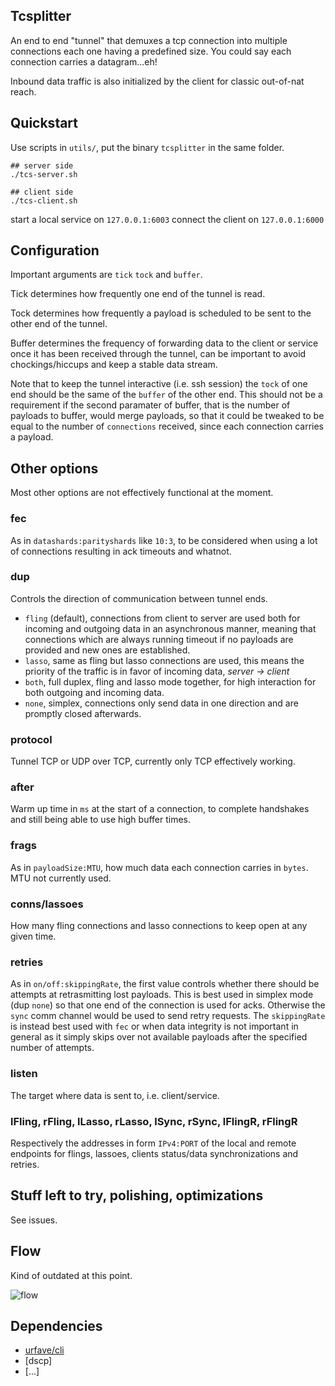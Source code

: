 ## Tcsplitter

An end to end "tunnel" that demuxes a tcp connection into multiple connections each one having a predefined size. You could say each connection carries a datagram...eh!

Inbound data traffic is also initialized by the client for classic out-of-nat reach.

## Quickstart
Use scripts in `utils/`, put the binary `tcsplitter` in the same folder.
```
## server side
./tcs-server.sh

## client side
./tcs-client.sh
```
start a local service on `127.0.0.1:6003`
connect the client on `127.0.0.1:6000`

## Configuration
Important arguments are `tick` `tock` and `buffer`.

Tick determines how frequently one end of the tunnel is read.

Tock determines how frequently a payload is scheduled to be sent to the other end of the tunnel.

Buffer determines the frequency of forwarding data to the client or service once
it has been received through the tunnel, can be important to avoid chockings/hiccups and keep a stable data stream.

Note that to keep the tunnel interactive (i.e. ssh session) the `tock` of one end
should be the same of the `buffer` of the other end. This should not be a requirement
if the second paramater of buffer, that is the number of payloads to buffer, would merge payloads, so that 
it could be tweaked to be equal to the number of `connections` received, since each connection carries a payload.

## Other options
Most other options are not effectively functional at the moment.
### fec
As in `datashards:parityshards` like `10:3`, to be considered when using a lot of connections resulting in ack timeouts and whatnot.
### dup
Controls the direction of communication between tunnel ends.
- `fling` (default), connections from client to server are used both for incoming and outgoing data in an asynchronous manner, meaning that connections which are always running timeout if no payloads are provided and new ones are established.
- `lasso`, same as fling but lasso connections are used, this means the priority of the traffic is in favor of incoming data, *server -> client*
- `both`, full duplex, fling and lasso mode together, for high interaction for both outgoing and incoming data.
- `none`, simplex, connections only send data in one direction and are promptly closed afterwards.

### protocol
Tunnel TCP or UDP over TCP, currently only TCP effectively working.
### after
Warm up time in `ms` at the start of a connection, to complete handshakes and still being able to use high buffer times.
### frags
As in `payloadSize:MTU`, how much data each connection carries in `bytes`. MTU not currently used.
### conns/lassoes
How many fling connections and lasso connections to keep open at any given time.
### retries
As in `on/off:skippingRate`, the first value controls whether there should be attempts at retrasmitting lost payloads. This is best used in simplex mode (dup `none`) so that one end of the connection is used for acks. Otherwise the `sync` comm channel would be used to send retry requests. The `skippingRate` is instead best used with `fec` or when data integrity is not important in general as it simply skips over not available payloads after the specified number of attempts.
### listen
The target where data is sent to, i.e. client/service.
### lFling, rFling, lLasso, rLasso, lSync, rSync, lFlingR, rFlingR
Respectively the addresses in form `IPv4:PORT` of the local and remote endpoints for flings, lassoes, clients status/data synchronizations and retries.

## Stuff left to try, polishing, optimizations
See issues.

## Flow
Kind of outdated at this point.

![flow](https://github.com/untoreh/tcsplitter/raw/master/flow.png)

## Dependencies 

- [urfave/cli](https://github.com/urfave/cli)
- [dscp]
- [...]
